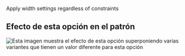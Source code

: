 Apply width settings regardless of constraints

## Efecto de esta opción en el patrón

![Esta imagen muestra el efecto de esta opción superponiendo varias variantes que tienen un valor diferente para esta opción](tiberius_forcewidth_sample.svg "Efecto de esta opción en el patrón")
